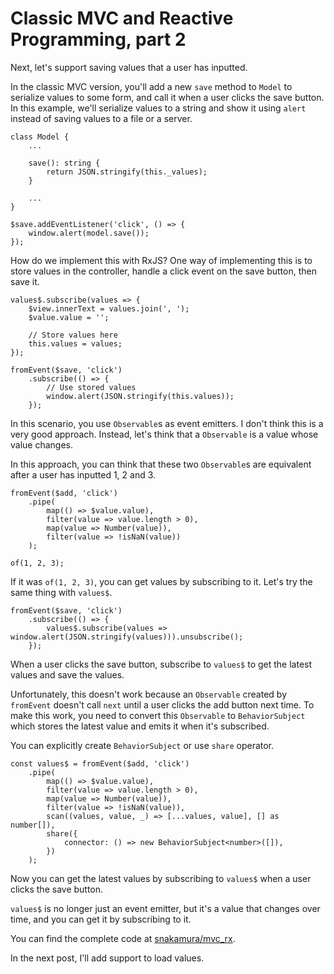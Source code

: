 # Classic MVC and Reactive Programming, part 2

Next, let's support saving values that a user has inputted.

In the classic MVC version, you'll add a new `save` method to `Model` to serialize values to some form, and call it when a user clicks the save button. In this example, we'll serialize values to a string and show it using `alert` instead of saving values to a file or a server.

```
class Model {
    ...

    save(): string {
        return JSON.stringify(this._values);
    }

    ...
}
```

```
$save.addEventListener('click', () => {
    window.alert(model.save());
});
```

How do we implement this with RxJS? One way of implementing this is to store values in the controller, handle a click event on the save button, then save it.

```
values$.subscribe(values => {
    $view.innerText = values.join(', ');
    $value.value = '';

    // Store values here
    this.values = values;
});

fromEvent($save, 'click')
    .subscribe(() => {
        // Use stored values
        window.alert(JSON.stringify(this.values));
    });
```

In this scenario, you use `Observable`s as event emitters. I don't think this is a very good approach. Instead, let's think that a `Observable` is a value whose value changes.

In this approach, you can think that these two `Observable`s are equivalent after a user has inputted 1, 2 and 3.

```
fromEvent($add, 'click')
    .pipe(
        map(() => $value.value),
        filter(value => value.length > 0),
        map(value => Number(value)),
        filter(value => !isNaN(value))
    );
```

```
of(1, 2, 3);
```

If it was `of(1, 2, 3)`, you can get values by subscribing to it. Let's try the same thing with `values$`.

```
fromEvent($save, 'click')
    .subscribe(() => {
        values$.subscribe(values => window.alert(JSON.stringify(values))).unsubscribe();
    });
```

When a user clicks the save button, subscribe to `values$` to get the latest values and save the values.

Unfortunately, this doesn't work because an `Observable` created by `fromEvent` doesn't call `next` until a user clicks the add button next time. To make this work, you need to convert this `Observable` to `BehaviorSubject` which stores the latest value and emits it when it's subscribed.

You can explicitly create `BehaviorSubject` or use `share` operator.

```
const values$ = fromEvent($add, 'click')
    .pipe(
        map(() => $value.value),
        filter(value => value.length > 0),
        map(value => Number(value)),
        filter(value => !isNaN(value)),
        scan((values, value, _) => [...values, value], [] as number[]),
        share({
            connector: () => new BehaviorSubject<number>([]),
        })
    );
```

Now you can get the latest values by subscribing to `values$` when a user clicks the save button.

`values$` is no longer just an event emitter, but it's a value that changes over time, and you can get it by subscribing to it.

You can find the complete code at [snakamura/mvc_rx](https://github.com/snakamura/mvc_rx/tree/master/2).

In the next post, I'll add support to load values.
